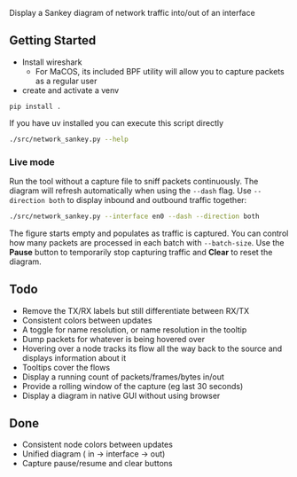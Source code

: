 Display a Sankey diagram of network traffic into/out of an interface

## Getting Started
- Install wireshark
  - For MaCOS, its included BPF utility will allow you to capture packets as a regular user
- create and activate a venv
```commandline
pip install .
```


If you have uv installed you can execute this script directly
```bash
./src/network_sankey.py --help
```

### Live mode

Run the tool without a capture file to sniff packets continuously. The diagram will refresh automatically when using the `--dash` flag. Use `--direction both` to display inbound and outbound traffic together:

```bash
./src/network_sankey.py --interface en0 --dash --direction both
```

The figure starts empty and populates as traffic is captured. You can control how many packets are processed in each batch with `--batch-size`.
Use the **Pause** button to temporarily stop capturing traffic and **Clear** to reset the diagram.

## Todo
- Remove the TX/RX labels but still differentiate between RX/TX
- Consistent colors between updates
- A toggle for name resolution, or name resolution in the tooltip
- Dump packets for whatever is being hovered over
- Hovering over a node tracks its flow all the way back to the source and displays information about it
- Tooltips cover the flows
- Display a running count of packets/frames/bytes in/out
- Provide a rolling window of the capture (eg last 30 seconds)
- Display a diagram in native GUI without using browser

## Done
- Consistent node colors between updates
- Unified diagram ( in -> interface -> out)
- Capture pause/resume and clear buttons

